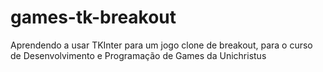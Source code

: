 # games-tk-breakout
Aprendendo a usar TKInter para um jogo clone de breakout, para o curso de Desenvolvimento e Programação de Games da Unichristus
